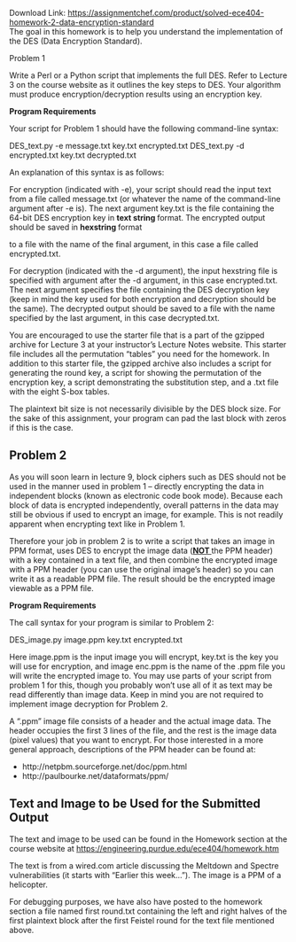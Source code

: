 Download Link: https://assignmentchef.com/product/solved-ece404-homework-2-data-encryption-standard
<br>
The goal in this homework is to help you understand the implementation of the DES (Data Encryption Standard).

Problem 1

Write a Perl or a Python script that implements the full DES. Refer to Lecture 3 on the course website as it outlines the key steps to DES. Your algorithm must produce encryption/decryption results using an encryption key.

<strong>Program Requirements</strong>

Your script for Problem 1 should have the following command-line syntax:

DES_text.py -e message.txt key.txt encrypted.txt DES_text.py -d encrypted.txt key.txt decrypted.txt

An explanation of this syntax is as follows:

For encryption (indicated with -e), your script should read the input text from a file called message.txt (or whatever the name of the command-line argument after -e is). The next argument key.txt is the file containing the 64-bit DES encryption key in <strong>text string </strong>format. The encrypted output should be saved in <strong>hexstring </strong>format

to a file with the name of the final argument, in this case a file called encrypted.txt.

For decryption (indicated with the -d argument), the input hexstring file is specified with argument after the -d argument, in this case encrypted.txt. The next argument specifies the file containing the DES decryption key (keep in mind the key used for both encryption and decryption should be the same). The decrypted output should be saved to a file with the name specified by the last argument, in this case decrypted.txt.

You are encouraged to use the starter file that is a part of the gzipped archive for Lecture 3 at your instructor’s Lecture Notes website. This starter file includes all the permutation “tables” you need for the homework. In addition to this starter file, the gzipped archive also includes a script for generating the round key, a script for showing the permutation of the encryption key, a script demonstrating the substitution step, and a .txt file with the eight S-box tables.

The plaintext bit size is not necessarily divisible by the DES block size. For the sake of this assignment, your program can pad the last block with zeros if this is the case.

<h2>Problem 2</h2>

As you will soon learn in lecture 9, block ciphers such as DES should not be used in the manner used in problem 1 – directly encrypting the data in independent blocks (known as electronic code book mode). Because each block of data is encrypted independently, overall patterns in the data may still be obvious if used to encrypt an image, for example. This is not readily apparent when encrypting text like in Problem 1.

Therefore your job in problem 2 is to write a script that takes an image in PPM format, uses DES to encrypt the image data (<strong><u>NOT </u></strong>the PPM header) with a key contained in a text file, and then combine the encrypted image with a PPM header (you can use the original image’s header) so you can write it as a readable PPM file. The result should be the encrypted image viewable as a PPM file.

<strong>Program Requirements</strong>

The call syntax for your program is similar to Problem 2:

DES_image.py image.ppm key.txt encrypted.txt

Here image.ppm is the input image you will encrypt, key.txt is the key you will use for encryption, and image enc.ppm is the name of the .ppm file you will write the encrypted image to. You may use parts of your script from problem 1 for this, though you probably won’t use all of it as text may be read differently than image data. Keep in mind you are not required to implement image decryption for Problem 2.

A “.ppm” image file consists of a header and the actual image data. The header occupies the first 3 lines of the file, and the rest is the image data (pixel values) that you want to encrypt. For those interested in a more general approach, descriptions of the PPM header can be found at:

<ul>

 <li>http://netpbm.sourceforge.net/doc/ppm.html</li>

 <li>http://paulbourke.net/dataformats/ppm/</li>

</ul>

<h2>Text and Image to be Used for the Submitted Output</h2>

The text and image to be used can be found in the Homework section at the course website at https://engineering.purdue.edu/ece404/homework.htm

The text is from a wired.com article discussing the Meltdown and Spectre vulnerabilities (it starts with “Earlier this week…”). The image is a PPM of a helicopter.

For debugging purposes, we have also have posted to the homework section a file named first round.txt containing the left and right halves of the first plaintext block after the first Feistel round for the text file mentioned above.